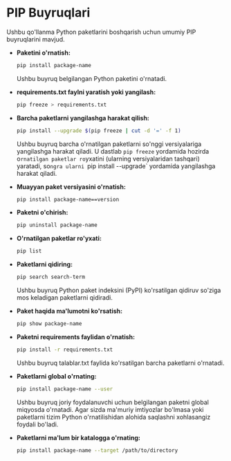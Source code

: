 # **PIP Buyruqlari**

Ushbu qo'llanma Python paketlarini boshqarish uchun umumiy PIP buyruqlarini mavjud.

- **Paketini o'rnatish:**
    ```bash
    pip install package-name
    ```

    Ushbu buyruq belgilangan Python paketini o'rnatadi.

- **requirements.txt faylni yaratish yoki yangilash:**
    ```bash
    pip freeze > requirements.txt
    ```

- **Barcha paketlarni yangilashga harakat qilish:**
    ```bash
    pip install --upgrade $(pip freeze | cut -d '=' -f 1)
    ```

    Ushbu buyruq barcha o'rnatilgan paketlarni so'nggi versiyalariga yangilashga harakat qiladi. U dastlab `pip freeze` yordamida hozirda o`rnatilgan paketlar ro`yxatini (ularning versiyalaridan tashqari) yaratadi, so`ngra ularni `pip install --upgrade` yordamida yangilashga harakat qiladi.

- **Muayyan paket versiyasini o'rnatish:**
    ```bash
    pip install package-name==version
    ```

- **Paketni o'chirish:**
    ```bash
    pip uninstall package-name
    ```

- **O'rnatilgan paketlar ro'yxati:**
    ```bash
    pip list
    ```

- **Paketlarni qidiring:**
    ```bash
    pip search search-term
    ```

    Ushbu buyruq Python paket indeksini (PyPI) ko'rsatilgan qidiruv so'ziga mos keladigan paketlarni qidiradi.

- **Paket haqida ma'lumotni ko'rsatish:**
    ```bash
    pip show package-name
    ```

- **Paketni requirements faylidan o'rnatish:**
    ```bash
    pip install -r requirements.txt
    ```

    Ushbu buyruq talablar.txt faylida ko'rsatilgan barcha paketlarni o'rnatadi.

- **Paketlarni global o'rnating:**
    ```bash
    pip install package-name --user
    ```

    Ushbu buyruq joriy foydalanuvchi uchun belgilangan paketni global miqyosda o'rnatadi. Agar sizda ma'muriy imtiyozlar bo'lmasa yoki paketlarni tizim Python o'rnatilishidan alohida saqlashni xohlasangiz foydali bo'ladi.

- **Paketlarni ma'lum bir katalogga o'rnating:**
    ```bash
    pip install package-name --target /path/to/directory
    ```
